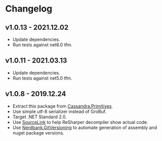 # Changelog

## v1.0.13 - 2021.12.02
- Update dependencies.
- Run tests against net6.0 tfm.

## v1.0.11 - 2021.03.13
- Update dependencies.
- Run tests against net5.0 tfm.

## v1.0.8 - 2019.12.24
- Extract this package from [Cassandra.Primitives](https://github.com/skbkontur/cassandra-primitives/tree/v2.2-release/CassandraPrimitives/Storages/GlobalTicksHolder).
- Use simple utf-8 serializer instead of GroBuf.
- Target .NET Standard 2.0.
- Use [SourceLink](https://github.com/dotnet/sourcelink) to help ReSharper decompiler show actual code.
- Use [Nerdbank.GitVersioning](https://github.com/AArnott/Nerdbank.GitVersioning) to automate generation of assembly and nuget package versions.
